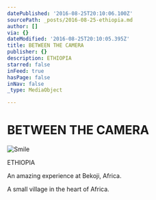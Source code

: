 ```yaml
---
datePublished: '2016-08-25T20:10:06.100Z'
sourcePath: _posts/2016-08-25-ethiopia.md
author: []
via: {}
dateModified: '2016-08-25T20:10:05.395Z'
title: BETWEEN THE CAMERA
publisher: {}
description: ETHIOPIA
starred: false
inFeed: true
hasPage: false
inNav: false
_type: MediaObject

---
```

# BETWEEN THE CAMERA
![Smile](https://imgflo.herokuapp.com/graph/vahj1ThiexotieMo/722fac3b643e55e09044d2e190d1f2f1/croprotate.jpg?cropheight=2511&cropwidth=3769&degrees=0&input=https%3A%2F%2Fthe-grid-user-content.s3-us-west-2.amazonaws.com%2Fc1763d69-f790-4a91-8f7a-e01072ee0c37.jpg&x=0&y=0)

ETHIOPIA

An amazing experience at Bekoji, Africa.

A small village in the heart of Africa.